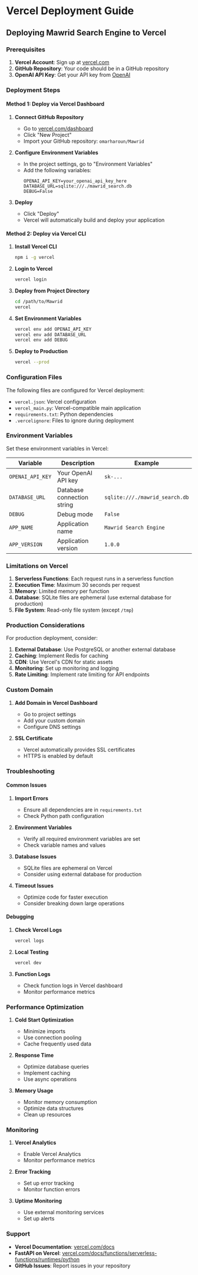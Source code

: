 # Vercel Deployment Guide

## Deploying Mawrid Search Engine to Vercel

### Prerequisites

1. **Vercel Account**: Sign up at [vercel.com](https://vercel.com)
2. **GitHub Repository**: Your code should be in a GitHub repository
3. **OpenAI API Key**: Get your API key from [OpenAI](https://platform.openai.com)

### Deployment Steps

#### Method 1: Deploy via Vercel Dashboard

1. **Connect GitHub Repository**
   - Go to [vercel.com/dashboard](https://vercel.com/dashboard)
   - Click "New Project"
   - Import your GitHub repository: `omarharoun/Mawrid`

2. **Configure Environment Variables**
   - In the project settings, go to "Environment Variables"
   - Add the following variables:
     ```
     OPENAI_API_KEY=your_openai_api_key_here
     DATABASE_URL=sqlite:///./mawrid_search.db
     DEBUG=False
     ```

3. **Deploy**
   - Click "Deploy"
   - Vercel will automatically build and deploy your application

#### Method 2: Deploy via Vercel CLI

1. **Install Vercel CLI**
   ```bash
   npm i -g vercel
   ```

2. **Login to Vercel**
   ```bash
   vercel login
   ```

3. **Deploy from Project Directory**
   ```bash
   cd /path/to/Mawrid
   vercel
   ```

4. **Set Environment Variables**
   ```bash
   vercel env add OPENAI_API_KEY
   vercel env add DATABASE_URL
   vercel env add DEBUG
   ```

5. **Deploy to Production**
   ```bash
   vercel --prod
   ```

### Configuration Files

The following files are configured for Vercel deployment:

- `vercel.json`: Vercel configuration
- `vercel_main.py`: Vercel-compatible main application
- `requirements.txt`: Python dependencies
- `.vercelignore`: Files to ignore during deployment

### Environment Variables

Set these environment variables in Vercel:

| Variable | Description | Example |
|----------|-------------|---------|
| `OPENAI_API_KEY` | Your OpenAI API key | `sk-...` |
| `DATABASE_URL` | Database connection string | `sqlite:///./mawrid_search.db` |
| `DEBUG` | Debug mode | `False` |
| `APP_NAME` | Application name | `Mawrid Search Engine` |
| `APP_VERSION` | Application version | `1.0.0` |

### Limitations on Vercel

1. **Serverless Functions**: Each request runs in a serverless function
2. **Execution Time**: Maximum 30 seconds per request
3. **Memory**: Limited memory per function
4. **Database**: SQLite files are ephemeral (use external database for production)
5. **File System**: Read-only file system (except `/tmp`)

### Production Considerations

For production deployment, consider:

1. **External Database**: Use PostgreSQL or another external database
2. **Caching**: Implement Redis for caching
3. **CDN**: Use Vercel's CDN for static assets
4. **Monitoring**: Set up monitoring and logging
5. **Rate Limiting**: Implement rate limiting for API endpoints

### Custom Domain

1. **Add Domain in Vercel Dashboard**
   - Go to project settings
   - Add your custom domain
   - Configure DNS settings

2. **SSL Certificate**
   - Vercel automatically provides SSL certificates
   - HTTPS is enabled by default

### Troubleshooting

#### Common Issues

1. **Import Errors**
   - Ensure all dependencies are in `requirements.txt`
   - Check Python path configuration

2. **Environment Variables**
   - Verify all required environment variables are set
   - Check variable names and values

3. **Database Issues**
   - SQLite files are ephemeral on Vercel
   - Consider using external database for production

4. **Timeout Issues**
   - Optimize code for faster execution
   - Consider breaking down large operations

#### Debugging

1. **Check Vercel Logs**
   ```bash
   vercel logs
   ```

2. **Local Testing**
   ```bash
   vercel dev
   ```

3. **Function Logs**
   - Check function logs in Vercel dashboard
   - Monitor performance metrics

### Performance Optimization

1. **Cold Start Optimization**
   - Minimize imports
   - Use connection pooling
   - Cache frequently used data

2. **Response Time**
   - Optimize database queries
   - Implement caching
   - Use async operations

3. **Memory Usage**
   - Monitor memory consumption
   - Optimize data structures
   - Clean up resources

### Monitoring

1. **Vercel Analytics**
   - Enable Vercel Analytics
   - Monitor performance metrics

2. **Error Tracking**
   - Set up error tracking
   - Monitor function errors

3. **Uptime Monitoring**
   - Use external monitoring services
   - Set up alerts

### Support

- **Vercel Documentation**: [vercel.com/docs](https://vercel.com/docs)
- **FastAPI on Vercel**: [vercel.com/docs/functions/serverless-functions/runtimes/python](https://vercel.com/docs/functions/serverless-functions/runtimes/python)
- **GitHub Issues**: Report issues in your repository
